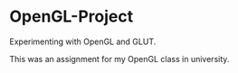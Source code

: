 # OpenGL-Project
Experimenting with OpenGL and GLUT.

This was an assignment for my OpenGL class in university.
